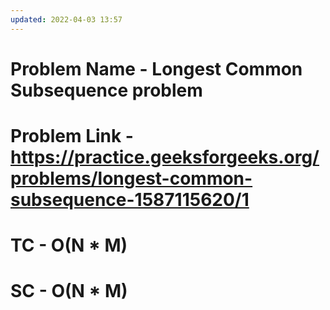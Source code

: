 ```yaml
---
updated: 2022-04-03 13:57
---
```

# Problem Name - Longest Common Subsequence problem
# Problem Link - https://practice.geeksforgeeks.org/problems/longest-common-subsequence-1587115620/1

# TC - O(N * M)
# SC - O(N * M)
